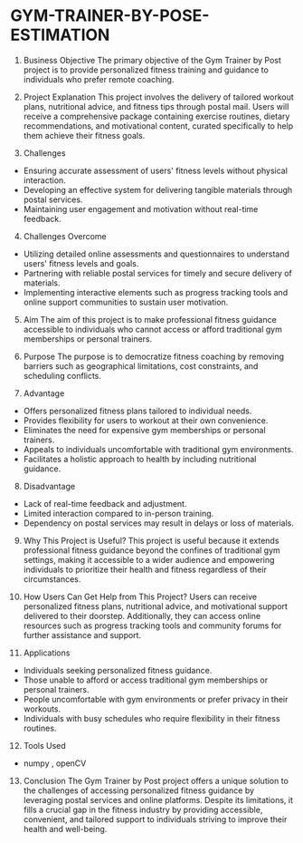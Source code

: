 # GYM-TRAINER-BY-POSE-ESTIMATION

1. Business Objective
The primary objective of the Gym Trainer by Post project is to provide personalized fitness training and guidance to individuals who prefer remote coaching. 

2. Project Explanation
This project involves the delivery of tailored workout plans, nutritional advice, and fitness tips through postal mail. Users will receive a comprehensive package containing exercise routines, dietary recommendations, and motivational content, curated specifically to help them achieve their fitness goals.

3. Challenges
- Ensuring accurate assessment of users' fitness levels without physical interaction.
- Developing an effective system for delivering tangible materials through postal services.
- Maintaining user engagement and motivation without real-time feedback.

4. Challenges Overcome
- Utilizing detailed online assessments and questionnaires to understand users' fitness levels and goals.
- Partnering with reliable postal services for timely and secure delivery of materials.
- Implementing interactive elements such as progress tracking tools and online support communities to sustain user motivation.

5. Aim
The aim of this project is to make professional fitness guidance accessible to individuals who cannot access or afford traditional gym memberships or personal trainers.

6. Purpose
The purpose is to democratize fitness coaching by removing barriers such as geographical limitations, cost constraints, and scheduling conflicts.

7. Advantage
- Offers personalized fitness plans tailored to individual needs.
- Provides flexibility for users to workout at their own convenience.
- Eliminates the need for expensive gym memberships or personal trainers.
- Appeals to individuals uncomfortable with traditional gym environments.
- Facilitates a holistic approach to health by including nutritional guidance.

8. Disadvantage
- Lack of real-time feedback and adjustment.
- Limited interaction compared to in-person training.
- Dependency on postal services may result in delays or loss of materials.

9. Why This Project is Useful?
This project is useful because it extends professional fitness guidance beyond the confines of traditional gym settings, making it accessible to a wider audience and empowering individuals to prioritize their health and fitness regardless of their circumstances.

10. How Users Can Get Help from This Project?
Users can receive personalized fitness plans, nutritional advice, and motivational support delivered to their doorstep. Additionally, they can access online resources such as progress tracking tools and community forums for further assistance and support.

11. Applications
- Individuals seeking personalized fitness guidance.
- Those unable to afford or access traditional gym memberships or personal trainers.
- People uncomfortable with gym environments or prefer privacy in their workouts.
- Individuals with busy schedules who require flexibility in their fitness routines.

12. Tools Used
- numpy , openCV
13. Conclusion
The Gym Trainer by Post project offers a unique solution to the challenges of accessing personalized fitness guidance by leveraging postal services and online platforms. Despite its limitations, it fills a crucial gap in the fitness industry by providing accessible, convenient, and tailored support to individuals striving to improve their health and well-being.
